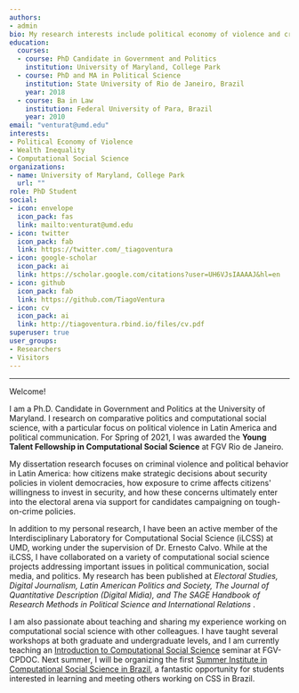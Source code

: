 ```yaml
---
authors:
- admin
bio: My research interests include political economy of violence and crime in Latin America. 
education:
  courses:
  - course: PhD Candidate in Government and Politics
    institution: University of Maryland, College Park
  - course: PhD and MA in Political Science
    institution: State University of Rio de Janeiro, Brazil
    year: 2018
  - course: Ba in Law
    institution: Federal University of Para, Brazil
    year: 2010
email: "venturat@umd.edu"
interests:
- Political Economy of Violence
- Wealth Inequality
- Computational Social Science
organizations:
- name: University of Maryland, College Park
  url: ""
role: PhD Student
social:
- icon: envelope
  icon_pack: fas
  link: mailto:venturat@umd.edu
- icon: twitter
  icon_pack: fab
  link: https://twitter.com/_tiagoventura
- icon: google-scholar
  icon_pack: ai
  link: https://scholar.google.com/citations?user=UH6VJsIAAAAJ&hl=en
- icon: github
  icon_pack: fab
  link: https://github.com/TiagoVentura
- icon: cv
  icon_pack: ai
  link: http://tiagoventura.rbind.io/files/cv.pdf
superuser: true
user_groups:
- Researchers
- Visitors
---
```


<hr>


Welcome! 

I am a Ph.D. Candidate in Government and Politics at the University of Maryland. I research on comparative politics and computational social science, with a particular focus on political violence in Latin America and political communication. For Spring of 2021, I was awarded the **Young Talent Fellowship in Computational Social Science** at FGV Rio de Janeiro. 

My dissertation research focuses on criminal violence and political behavior in Latin America: how citizens make strategic decisions about security policies in violent democracies, how exposure to crime affects citizens' willingness to invest in security, and how these concerns ultimately enter into the electoral arena via support for candidates campaigning on tough-on-crime policies.  

In addition to my personal research, I have been an active member of the Interdisciplinary Laboratory for Computational Social Science (iLCSS) at UMD, working under the supervision of Dr. Ernesto Calvo. While at the iLCSS, I have collaborated on a variety of computational social science projects addressing important issues in political communication, social media, and politics.  My research has been published at _Electoral Studies, Digital Journalism, Latin American Politics and Society, The Journal of Quantitative Description (Digital Midia), and The SAGE Handbook of Research Methods in Political Science and International Relations_ . 

I am also passionate about teaching and sharing my experience working on computational social science with other colleagues.  I have taught several workshops at both graduate and undergraduate levels, and I am currently teaching an [Introduction to Computational Social Science](https://fgvintrocss.netlify.app/) seminar at FGV-CPDOC. Next summer, I will be organizing the first [Summer Institute in Computational Social Science in Brazil](https://sicss.io/2021/fgv-dapp-brazil/), a fantastic opportunity for students interested in learning and meeting others working on CSS in Brazil. 

<!---  Bem-vindo ao meu site!

Sou aluno de doutorado em Ciência Política na Universidade de Maryland, College Park, Estados Unidos. Minha pesquisa foca em economica política comparada e comportamento político. Minha tese propõe um modelo teórico para compreender efeito de desigualdade econômica e victimização em preferencias por políticas de segurança na América Latina. No Brasil, obtive os títulos de  Mestrado e Doutorado em Ciência Política no IESP-UERJ. Minha agenda de pesquisa focou-se principalmente em formas de medir efetividade de experiências participativas e partidos politicos.  Confira neste link os materiais do workshop [Acessando dados da web em R](https://tiagoventura.github.io/workshop_ufpa/) que ofertei na minha alma-mater, Universidade Federal do Para. -->

